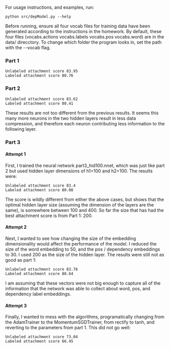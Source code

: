For usage instructions, and examples, run:

    python src/depModel.py --help
    
Before running, ensure all four vocab files for training data have been generated according to the instructions in the homework. 
By default, these four files (vocabs.actions vocabs.labels vocabs.pos vocabs.word) are in the data/ direcctory. To change which folder the program looks in, set the path with the --vocab flag.

### Part 1

    Unlabeled attachment score 83.95
    Labeled attachment score 80.76

### Part 2

    Unlabeled attachment score 83.62
    Labeled attachment score 80.41
    
These results are not too different from the previous results. It seems this many more neurons in the two hidden layers result in less data compression, and therefore each neuron contributing less information to the following layer. 
### Part 3
#### Attempt 1

First, I trained the neural network part3_hid100.nnet, which was just like part 2 but used hidden layer dimensions of h1=100 and h2=100. The results were:

    Unlabeled attachment score 83.4
    Labeled attachment score 80.08
    
The score is wildly different from either the above cases, but shows that the optimal hidden layer size (assuming the dimension of the layers are the same), is somewhere between 100 and 400. So far the size that has had the best attachment score is from Part 1: 200.
#### Attempt 2
Next, I wanted to see how changing the size of the embedding dimensionality would affect the performance of the model. I reduced the size of the word embedding to 50, and the pos / dependency embeddings to 30. I used 200 as the size of the hidden layer. The results were still not as good as part 1:

    Unlabeled attachment score 83.76
    Labeled attachment score 80.64

I am assuming that these vectors were not big enough to capture all of the information that the network was able to collect about word, pos, and dependency label embeddings.
#### Attempt 3
Finally, I wanted to mess with the algorithms, programatically changing from the AdamTrainer to the MomentumSGDTrainer, from rectify to tanh, and reverting to the parameters from part 1. This did not go well:

    Unlabeled attachment score 73.04
    Labeled attachment score 66.45

